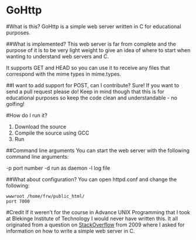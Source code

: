 GoHttp
======

#What is this?
GoHttp is a simple web server written in C for educational purposes.

##What is implemented?
This web server is far from complete and the purpose of it is to be very light weight to give an idea of where to start when wanting to understand web servers and C.

It supports GET and HEAD so you can use it to receive any files that correspond with the mime types in mime.types.

##I want to add support for POST, can I contribute?
Sure! If you want to send a pull request please do! Keep in mind though that this is for educational purposes so keep the code clean and understandable - no golfing!

#How do I run it?

1. Download the source
2. Compile the source using GCC
3. Run

##Command line arguments
You can start the web server with the following command line arguments:

-p port number
-d run as daemon
-l log file

##What about configuration?
You can open httpd.conf and change the following:

	wwwroot /home/frw/public_html/
	port 7000

#Credit
If it weren't for the course in Advance UNIX Programming that I took at Blekinge Institute of Technology I would never have written this. It all originated from a question on [StackOverflow](http://stackoverflow.com/questions/409087/creating-a-web-server-in-pure-c) from 2009 where I asked for information on how to write a simple web server in C.